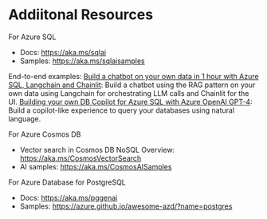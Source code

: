 # Addiitonal Resources

For Azure SQL
- Docs: https://aka.ms/sqlai
- Samples: https://aka.ms/sqlaisamples 

End-to-end examples:
[Build a chatbot on your own data in 1 hour with Azure SQL, Langchain and Chainlit](https://devblogs.microsoft.com/azure-sql/build-a-chatbot-on-your-own-data-in-1-hour-with-azure-sql-langchain-and-chainlit/): Build a chatbot using the RAG pattern on your own data using Langchain for orchestrating LLM calls and Chainlit for the UI.
[Building your own DB Copilot for Azure SQL with Azure OpenAI GPT-4](https://devblogs.microsoft.com/azure-sql/building-your-own-db-copilot-for-azure-sql-with-azure-openai-gpt-4/): Build a copilot-like experience to query your databases using natural language.

For Azure Cosmos DB
- Vector search in Cosmos DB NoSQL Overview: https://aka.ms/CosmosVectorSearch
- AI samples: https://aka.ms/CosmosAISamples

For Azure Database for PostgreSQL
- Docs: https://aka.ms/pggenai
- Samples: https://azure.github.io/awesome-azd/?name=postgres